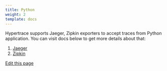 ```yaml
---
title: Python
weight: 2
template: docs
---
```


Hypertrace supports Jaeger, Zipkin exporters to accept traces from Python application. You can visit docs below to get more details about that:

1. [Jaeger](https://docs.hypertrace.org/docs/python/py-jaeger/)
2. [Zipkin](https://docs.hypertrace.org/docs/python/py-zipkin/)


[Edit this page](https://github.com/hypertrace/hypertrace-docs-website/tree/master/src/pages/docs/exporters/python-ex.md)
